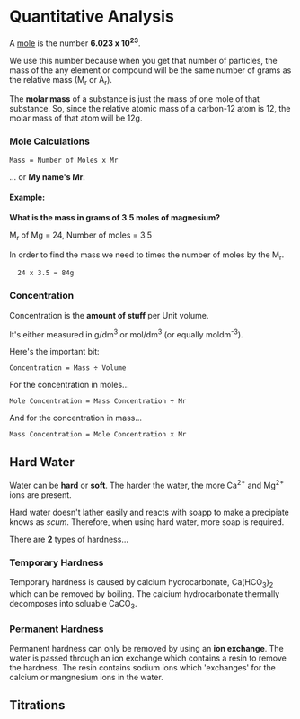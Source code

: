 Quantitative Analysis
=====================

A <u>mole</u> is the number **6.023 x 10<sup>23</sup>**.

We use this number because when you get that number of particles, the mass of the any element or compound will be the same number of grams as the relative mass (M<sub>r</sub> or A<sub>r</sub>).

The **molar mass** of a substance is just the mass of one mole of that substance. So, since the relative atomic mass of a carbon-12 atom is 12, the molar mass of that atom will be 12g.

### Mole Calculations
```
Mass = Number of Moles x Mr
```
... or **My name's Mr**.

#### Example:
**What is the mass in grams of 3.5 moles of magnesium?**

M<sub>r</sub> of Mg = 24, Number of moles = 3.5

In order to find the mass we need to times the number of moles by the M<sub>r</sub>.

```
  24 x 3.5 = 84g
```

### Concentration
Concentration is the __amount of stuff__ per Unit volume.

It's either measured in g/dm<sup>3</sup> or mol/dm<sup>3</sup> (or equally moldm<sup>-3</sup>).

Here's the important bit:
```
Concentration = Mass ÷ Volume
```

For the concentration in moles...
```
Mole Concentration = Mass Concentration ÷ Mr 
```

And for the concentration in mass...
```
Mass Concentration = Mole Concentration x Mr
```

## Hard Water

Water can be **hard** or **soft**. The harder the water, the more Ca<sup>2+</sup> and Mg<sup>2+</sup> ions are present.

Hard water doesn't lather easily and reacts with soapp to make a precipiate knows as *scum*. Therefore, when using hard water, more soap is required.

There are **2** types of hardness...

### Temporary Hardness
Temporary hardness is caused by calcium hydrocarbonate, Ca(HCO<sub>3</sub>)<sub>2</sub> which can be removed by boiling. The calcium hydrocarbonate thermally decomposes into soluable CaCO<sub>3</sub>.

### Permanent Hardness
Permanent hardness can only be removed by using an **ion exchange**. The water is passed through an ion exchange which contains a resin to remove the hardness. The resin contains sodium ions which 'exchanges' for the calcium or mangnesium ions in the water.

## Titrations
